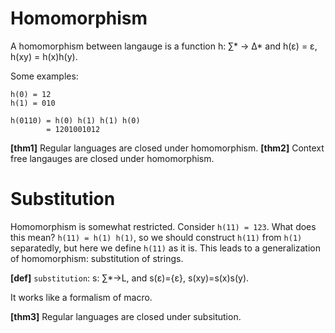 # Homomorphism

A homomorphism between langauge is a function h: ∑* → Δ* and h(ε) = ε, h(xy) = h(x)h(y).

Some examples:
```
h(0) = 12
h(1) = 010

h(0110) = h(0) h(1) h(1) h(0)
        = 1201001012
```

__[thm1]__ Regular languages are closed under homomorphism.
__[thm2]__ Context free langauges are closed under homomorphism.

# Substitution

Homomorphism is somewhat restricted. Consider `h(11) = 123`. What does this mean? `h(11) = h(1) h(1)`, so we should construct `h(11)` from `h(1)` separatedly, but here we define `h(11)` as it is. This leads to a generalization of homomorphism: substitution of strings.

__[def]__ `substitution`: s: ∑*→L, and s(ε)={ε}, s(xy)=s(x)s(y).

It works like a formalism of macro.


__[thm3]__ Regular languages are closed under subsitution.
